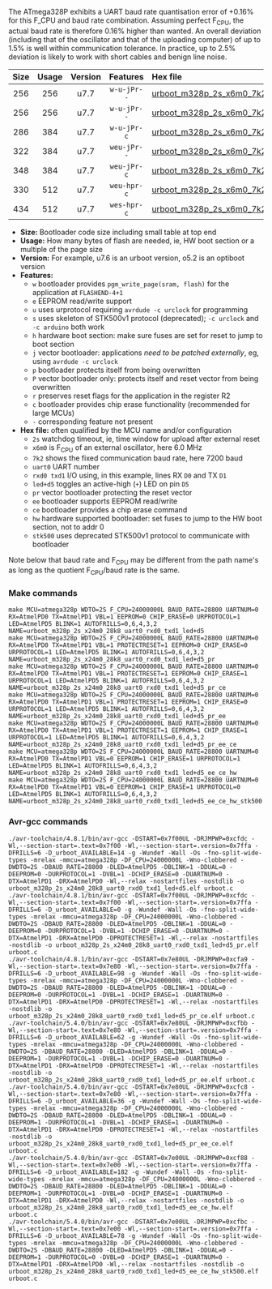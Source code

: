 The ATmega328P exhibits a UART baud rate quantisation error of +0.16% for this F_CPU and baud rate combination. Assuming perfect F<sub>CPU</sub>, the actual baud rate is therefore 0.16% higher than wanted. An overall deviation (including that of the oscillator and that of the uploading computer) of up to 1.5% is well within communication tolerance. In practice, up to 2.5% deviation is likely to work with short cables and benign line noise.

|Size|Usage|Version|Features|Hex file|
|:-:|:-:|:-:|:-:|:--|
|256|256|u7.7|`w-u-jPr--`|[urboot_m328p_2s_x6m0_7k2_uart0_rxd0_txd1_led+d5.hex](https://raw.githubusercontent.com/stefanrueger/urboot.hex/main/u7.7/boards/urclockusb/atmega328p/watchdog_2_s/external_oscillator_x/%2B6m000000_hz/%2B%2B%2B7k2_baud/uart0_rxd0_txd1/led%2Bd5/urboot_m328p_2s_x6m0_7k2_uart0_rxd0_txd1_led%2Bd5.hex)|
|256|256|u7.7|`w-u-jPr--`|[urboot_m328p_2s_x6m0_7k2_uart0_rxd0_txd1_led+d5_pr.hex](https://raw.githubusercontent.com/stefanrueger/urboot.hex/main/u7.7/boards/urclockusb/atmega328p/watchdog_2_s/external_oscillator_x/%2B6m000000_hz/%2B%2B%2B7k2_baud/uart0_rxd0_txd1/led%2Bd5/urboot_m328p_2s_x6m0_7k2_uart0_rxd0_txd1_led%2Bd5_pr.hex)|
|286|384|u7.7|`w-u-jPr-c`|[urboot_m328p_2s_x6m0_7k2_uart0_rxd0_txd1_led+d5_pr_ce.hex](https://raw.githubusercontent.com/stefanrueger/urboot.hex/main/u7.7/boards/urclockusb/atmega328p/watchdog_2_s/external_oscillator_x/%2B6m000000_hz/%2B%2B%2B7k2_baud/uart0_rxd0_txd1/led%2Bd5/urboot_m328p_2s_x6m0_7k2_uart0_rxd0_txd1_led%2Bd5_pr_ce.hex)|
|322|384|u7.7|`weu-jPr--`|[urboot_m328p_2s_x6m0_7k2_uart0_rxd0_txd1_led+d5_pr_ee.hex](https://raw.githubusercontent.com/stefanrueger/urboot.hex/main/u7.7/boards/urclockusb/atmega328p/watchdog_2_s/external_oscillator_x/%2B6m000000_hz/%2B%2B%2B7k2_baud/uart0_rxd0_txd1/led%2Bd5/urboot_m328p_2s_x6m0_7k2_uart0_rxd0_txd1_led%2Bd5_pr_ee.hex)|
|348|384|u7.7|`weu-jPr-c`|[urboot_m328p_2s_x6m0_7k2_uart0_rxd0_txd1_led+d5_pr_ee_ce.hex](https://raw.githubusercontent.com/stefanrueger/urboot.hex/main/u7.7/boards/urclockusb/atmega328p/watchdog_2_s/external_oscillator_x/%2B6m000000_hz/%2B%2B%2B7k2_baud/uart0_rxd0_txd1/led%2Bd5/urboot_m328p_2s_x6m0_7k2_uart0_rxd0_txd1_led%2Bd5_pr_ee_ce.hex)|
|330|512|u7.7|`weu-hpr-c`|[urboot_m328p_2s_x6m0_7k2_uart0_rxd0_txd1_led+d5_ee_ce_hw.hex](https://raw.githubusercontent.com/stefanrueger/urboot.hex/main/u7.7/boards/urclockusb/atmega328p/watchdog_2_s/external_oscillator_x/%2B6m000000_hz/%2B%2B%2B7k2_baud/uart0_rxd0_txd1/led%2Bd5/urboot_m328p_2s_x6m0_7k2_uart0_rxd0_txd1_led%2Bd5_ee_ce_hw.hex)|
|434|512|u7.7|`wes-hpr-c`|[urboot_m328p_2s_x6m0_7k2_uart0_rxd0_txd1_led+d5_ee_ce_hw_stk500.hex](https://raw.githubusercontent.com/stefanrueger/urboot.hex/main/u7.7/boards/urclockusb/atmega328p/watchdog_2_s/external_oscillator_x/%2B6m000000_hz/%2B%2B%2B7k2_baud/uart0_rxd0_txd1/led%2Bd5/urboot_m328p_2s_x6m0_7k2_uart0_rxd0_txd1_led%2Bd5_ee_ce_hw_stk500.hex)|

- **Size:** Bootloader code size including small table at top end
- **Usage:** How many bytes of flash are needed, ie, HW boot section or a multiple of the page size
- **Version:** For example, u7.6 is an urboot version, o5.2 is an optiboot version
- **Features:**
  + `w` bootloader provides `pgm_write_page(sram, flash)` for the application at `FLASHEND-4+1`
  + `e` EEPROM read/write support
  + `u` uses urprotocol requiring `avrdude -c urclock` for programming
  + `s` uses skeleton of STK500v1 protocol (deprecated); `-c urclock` and `-c arduino` both work
  + `h` hardware boot section: make sure fuses are set for reset to jump to boot section
  + `j` vector bootloader: applications *need to be patched externally*, eg, using `avrdude -c urclock`
  + `p` bootloader protects itself from being overwritten
  + `P` vector bootloader only: protects itself and reset vector from being overwritten
  + `r` preserves reset flags for the application in the register R2
  + `c` bootloader provides chip erase functionality (recommended for large MCUs)
  + `-` corresponding feature not present
- **Hex file:** often qualified by the MCU name and/or configuration
  + `2s` watchdog timeout, ie, time window for upload after external reset
  + `x6m0` is F<sub>CPU</sub> of an external oscillator, here 6.0 MHz
  + `7k2` shows the fixed communication baud rate, here 7200 baud
  + `uart0` UART number
  + `rxd0 txd1` I/O using, in this example, lines RX `D0` and TX `D1`
  + `led+d5` toggles an active-high (`+`) LED on pin `D5`
  + `pr` vector bootloader protecting the reset vector
  + `ee` bootloader supports EEPROM read/write
  + `ce` bootloader provides a chip erase command
  + `hw` hardware supported bootloader: set fuses to jump to the HW boot section, not to addr 0
  + `stk500` uses deprecated STK500v1 protocol to communicate with bootloader


Note below that baud rate and F<sub>CPU</sub> may be different from the path name's as long as the quotient F<sub>CPU</sub>/baud rate is the same.

### Make commands
```
make MCU=atmega328p WDTO=2S F_CPU=24000000L BAUD_RATE=28800 UARTNUM=0 RX=AtmelPD0 TX=AtmelPD1 VBL=1 EEPROM=0 CHIP_ERASE=0 URPROTOCOL=1 LED=AtmelPD5 BLINK=1 AUTOFRILLS=0,6,4,3,2 NAME=urboot_m328p_2s_x24m0_28k8_uart0_rxd0_txd1_led+d5
make MCU=atmega328p WDTO=2S F_CPU=24000000L BAUD_RATE=28800 UARTNUM=0 RX=AtmelPD0 TX=AtmelPD1 VBL=1 PROTECTRESET=1 EEPROM=0 CHIP_ERASE=0 URPROTOCOL=1 LED=AtmelPD5 BLINK=1 AUTOFRILLS=0,6,4,3,2 NAME=urboot_m328p_2s_x24m0_28k8_uart0_rxd0_txd1_led+d5_pr
make MCU=atmega328p WDTO=2S F_CPU=24000000L BAUD_RATE=28800 UARTNUM=0 RX=AtmelPD0 TX=AtmelPD1 VBL=1 PROTECTRESET=1 EEPROM=0 CHIP_ERASE=1 URPROTOCOL=1 LED=AtmelPD5 BLINK=1 AUTOFRILLS=0,6,4,3,2 NAME=urboot_m328p_2s_x24m0_28k8_uart0_rxd0_txd1_led+d5_pr_ce
make MCU=atmega328p WDTO=2S F_CPU=24000000L BAUD_RATE=28800 UARTNUM=0 RX=AtmelPD0 TX=AtmelPD1 VBL=1 PROTECTRESET=1 EEPROM=1 CHIP_ERASE=0 URPROTOCOL=1 LED=AtmelPD5 BLINK=1 AUTOFRILLS=0,6,4,3,2 NAME=urboot_m328p_2s_x24m0_28k8_uart0_rxd0_txd1_led+d5_pr_ee
make MCU=atmega328p WDTO=2S F_CPU=24000000L BAUD_RATE=28800 UARTNUM=0 RX=AtmelPD0 TX=AtmelPD1 VBL=1 PROTECTRESET=1 EEPROM=1 CHIP_ERASE=1 URPROTOCOL=1 LED=AtmelPD5 BLINK=1 AUTOFRILLS=0,6,4,3,2 NAME=urboot_m328p_2s_x24m0_28k8_uart0_rxd0_txd1_led+d5_pr_ee_ce
make MCU=atmega328p WDTO=2S F_CPU=24000000L BAUD_RATE=28800 UARTNUM=0 RX=AtmelPD0 TX=AtmelPD1 VBL=0 EEPROM=1 CHIP_ERASE=1 URPROTOCOL=1 LED=AtmelPD5 BLINK=1 AUTOFRILLS=0,6,4,3,2 NAME=urboot_m328p_2s_x24m0_28k8_uart0_rxd0_txd1_led+d5_ee_ce_hw
make MCU=atmega328p WDTO=2S F_CPU=24000000L BAUD_RATE=28800 UARTNUM=0 RX=AtmelPD0 TX=AtmelPD1 VBL=0 EEPROM=1 CHIP_ERASE=1 URPROTOCOL=0 LED=AtmelPD5 BLINK=1 AUTOFRILLS=0,6,4,3,2 NAME=urboot_m328p_2s_x24m0_28k8_uart0_rxd0_txd1_led+d5_ee_ce_hw_stk500
```

### Avr-gcc commands
```
./avr-toolchain/4.8.1/bin/avr-gcc -DSTART=0x7f00UL -DRJMPWP=0xcfdc -Wl,--section-start=.text=0x7f00 -Wl,--section-start=.version=0x7ffa -DFRILLS=6 -D_urboot_AVAILABLE=14 -g -Wundef -Wall -Os -fno-split-wide-types -mrelax -mmcu=atmega328p -DF_CPU=24000000L -Wno-clobbered -DWDTO=2S -DBAUD_RATE=28800 -DLED=AtmelPD5 -DBLINK=1 -DDUAL=0 -DEEPROM=0 -DURPROTOCOL=1 -DVBL=1 -DCHIP_ERASE=0 -DUARTNUM=0 -DTX=AtmelPD1 -DRX=AtmelPD0 -Wl,--relax -nostartfiles -nostdlib -o urboot_m328p_2s_x24m0_28k8_uart0_rxd0_txd1_led+d5.elf urboot.c
./avr-toolchain/4.8.1/bin/avr-gcc -DSTART=0x7f00UL -DRJMPWP=0xcfdc -Wl,--section-start=.text=0x7f00 -Wl,--section-start=.version=0x7ffa -DFRILLS=6 -D_urboot_AVAILABLE=0 -g -Wundef -Wall -Os -fno-split-wide-types -mrelax -mmcu=atmega328p -DF_CPU=24000000L -Wno-clobbered -DWDTO=2S -DBAUD_RATE=28800 -DLED=AtmelPD5 -DBLINK=1 -DDUAL=0 -DEEPROM=0 -DURPROTOCOL=1 -DVBL=1 -DCHIP_ERASE=0 -DUARTNUM=0 -DTX=AtmelPD1 -DRX=AtmelPD0 -DPROTECTRESET=1 -Wl,--relax -nostartfiles -nostdlib -o urboot_m328p_2s_x24m0_28k8_uart0_rxd0_txd1_led+d5_pr.elf urboot.c
./avr-toolchain/4.8.1/bin/avr-gcc -DSTART=0x7e80UL -DRJMPWP=0xcfa9 -Wl,--section-start=.text=0x7e80 -Wl,--section-start=.version=0x7ffa -DFRILLS=6 -D_urboot_AVAILABLE=98 -g -Wundef -Wall -Os -fno-split-wide-types -mrelax -mmcu=atmega328p -DF_CPU=24000000L -Wno-clobbered -DWDTO=2S -DBAUD_RATE=28800 -DLED=AtmelPD5 -DBLINK=1 -DDUAL=0 -DEEPROM=0 -DURPROTOCOL=1 -DVBL=1 -DCHIP_ERASE=1 -DUARTNUM=0 -DTX=AtmelPD1 -DRX=AtmelPD0 -DPROTECTRESET=1 -Wl,--relax -nostartfiles -nostdlib -o urboot_m328p_2s_x24m0_28k8_uart0_rxd0_txd1_led+d5_pr_ce.elf urboot.c
./avr-toolchain/5.4.0/bin/avr-gcc -DSTART=0x7e80UL -DRJMPWP=0xcfbb -Wl,--section-start=.text=0x7e80 -Wl,--section-start=.version=0x7ffa -DFRILLS=6 -D_urboot_AVAILABLE=62 -g -Wundef -Wall -Os -fno-split-wide-types -mrelax -mmcu=atmega328p -DF_CPU=24000000L -Wno-clobbered -DWDTO=2S -DBAUD_RATE=28800 -DLED=AtmelPD5 -DBLINK=1 -DDUAL=0 -DEEPROM=1 -DURPROTOCOL=1 -DVBL=1 -DCHIP_ERASE=0 -DUARTNUM=0 -DTX=AtmelPD1 -DRX=AtmelPD0 -DPROTECTRESET=1 -Wl,--relax -nostartfiles -nostdlib -o urboot_m328p_2s_x24m0_28k8_uart0_rxd0_txd1_led+d5_pr_ee.elf urboot.c
./avr-toolchain/5.4.0/bin/avr-gcc -DSTART=0x7e80UL -DRJMPWP=0xcfc8 -Wl,--section-start=.text=0x7e80 -Wl,--section-start=.version=0x7ffa -DFRILLS=6 -D_urboot_AVAILABLE=36 -g -Wundef -Wall -Os -fno-split-wide-types -mrelax -mmcu=atmega328p -DF_CPU=24000000L -Wno-clobbered -DWDTO=2S -DBAUD_RATE=28800 -DLED=AtmelPD5 -DBLINK=1 -DDUAL=0 -DEEPROM=1 -DURPROTOCOL=1 -DVBL=1 -DCHIP_ERASE=1 -DUARTNUM=0 -DTX=AtmelPD1 -DRX=AtmelPD0 -DPROTECTRESET=1 -Wl,--relax -nostartfiles -nostdlib -o urboot_m328p_2s_x24m0_28k8_uart0_rxd0_txd1_led+d5_pr_ee_ce.elf urboot.c
./avr-toolchain/5.4.0/bin/avr-gcc -DSTART=0x7e00UL -DRJMPWP=0xcf88 -Wl,--section-start=.text=0x7e00 -Wl,--section-start=.version=0x7ffa -DFRILLS=6 -D_urboot_AVAILABLE=182 -g -Wundef -Wall -Os -fno-split-wide-types -mrelax -mmcu=atmega328p -DF_CPU=24000000L -Wno-clobbered -DWDTO=2S -DBAUD_RATE=28800 -DLED=AtmelPD5 -DBLINK=1 -DDUAL=0 -DEEPROM=1 -DURPROTOCOL=1 -DVBL=0 -DCHIP_ERASE=1 -DUARTNUM=0 -DTX=AtmelPD1 -DRX=AtmelPD0 -Wl,--relax -nostartfiles -nostdlib -o urboot_m328p_2s_x24m0_28k8_uart0_rxd0_txd1_led+d5_ee_ce_hw.elf urboot.c
./avr-toolchain/5.4.0/bin/avr-gcc -DSTART=0x7e00UL -DRJMPWP=0xcfbc -Wl,--section-start=.text=0x7e00 -Wl,--section-start=.version=0x7ffa -DFRILLS=6 -D_urboot_AVAILABLE=78 -g -Wundef -Wall -Os -fno-split-wide-types -mrelax -mmcu=atmega328p -DF_CPU=24000000L -Wno-clobbered -DWDTO=2S -DBAUD_RATE=28800 -DLED=AtmelPD5 -DBLINK=1 -DDUAL=0 -DEEPROM=1 -DURPROTOCOL=0 -DVBL=0 -DCHIP_ERASE=1 -DUARTNUM=0 -DTX=AtmelPD1 -DRX=AtmelPD0 -Wl,--relax -nostartfiles -nostdlib -o urboot_m328p_2s_x24m0_28k8_uart0_rxd0_txd1_led+d5_ee_ce_hw_stk500.elf urboot.c
```

